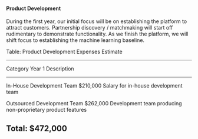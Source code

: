 #### Product Development

During the first year, our initial focus will be on establishing the
platform to attract customers. Partnership discovery / matchmaking will
start off rudimentary to demonstrate functionality. As we finish the
platform, we will shift focus to establishing the machine learning
baseline.

Table: Product Development Expenses Estimate

----------------------------------------------------------------------------------------------------
Category                                          Year 1 Description
-------------------------------------------- ----------- ------------------------------------------
In-House Development Team                       $210,000 Salary for in-house development team

Outsourced Development Team                     $262,000 Development team producing non-proprietary
                                                         product features

Total:                                          $472,000
----------------------------------------------------------------------------------------------------
